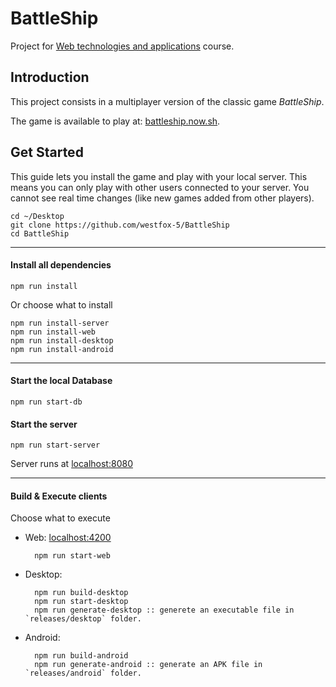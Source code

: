 # BattleShip

Project for [Web technologies and applications][taw] course.   

## Introduction
This project consists in a multiplayer version of the classic game  _BattleShip_.

The game is available to play at: [battleship.now.sh](https://battleship.now.sh).

## Get Started
This guide lets you install the game and play with your local server. This means you can only play with other users connected to your server. You cannot see real time changes (like new games added from other players). 

    cd ~/Desktop
    git clone https://github.com/westfox-5/BattleShip
    cd BattleShip
---

#### Install all dependencies
   
    npm run install

Or choose what to install

    npm run install-server
    npm run install-web
    npm run install-desktop
    npm run install-android
---
#### Start the local Database

    npm run start-db

#### Start the server
    
    npm run start-server
Server runs at [localhost:8080][s]

---

#### Build & Execute clients
Choose what to execute
    
* Web:  [localhost:4200][c]

        npm run start-web

* Desktop:
  
        npm run build-desktop
        npm run start-desktop
        npm run generate-desktop :: generete an executable file in `releases/desktop` folder.


* Android:
        
        npm run build-android
        npm run generate-android :: generate an APK file in `releases/android` folder.


[taw]:http://www.dsi.unive.it/~bergamasco/webtech.html
[s]: localhost:8080
[c]: localhost:4200
